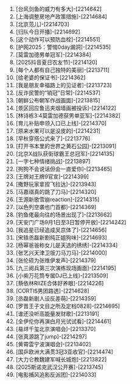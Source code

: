 
1. [台风剑鱼的威力有多大]-[2214642]
1. [上海调整房地产政策措施]-[2214684]
1. [北京范儿]-[2214703]
1. [归队今日开播]-[2214692]
1. [这个动作可以预防血栓]-[2214551]
1. [护网2025：警惕0day漏洞]-[2214535]
1. [莫雷加德男单冠军]-[2214384]
1. [2025抖音夏日农友节]-[2214120]
1. [每个人都有自己独特的美丽]-[2213711]
1. [给老婆的保证书]-[2214362]
1. [我是朋友幸福路上的见证者]-[2213723]
1. [反诈民警的“销冠”日常]-[2214537]
1. [朝鲜公布朝军作战画面]-[2213815]
1. [景区回应鲁迅夹烟墙画被投诉]-[2214122]
1. [林诗栋3:4莫雷加德获男单亚军]-[2214382]
1. [育儿补贴申领入口已上线]-[2214370]
1. [原来水果可以是没皮的]-[2214231]
1. [早秋穿搭公式来了]-[2213776]
1. [打开书本里的世界之黄石公园]-[2213091]
1. [北京X战队获街球霸王总冠军]-[2214135]
1. [一字七种情绪挑战]-[2213897]
1. [狗狗不会说话但会一直爱你]-[2213465]
1. [王牌对王牌9官宣]-[2214399]
1. [撒野玩家拿捏飞拉达]-[2213943]
1. [马嘉祺真的跳了刀马]-[2214320]
1. [王源新歌雪崩reaction]-[2214315]
1. [以色列空袭也门首都]-[2214369]
1. [钓鱼佬最向往的场景出现了]-[2213662]
1. [天安门广场9月1日至3日暂停开放]-[2214242]
1. [我追星已经追成吴京体了]-[2214656]
1. [宋轶丞磊新剧纯正姐狗味]-[2214693]
1. [杨幂爸爸称女儿是天选的绣绣]-[2214334]
1. [张艺兴天津卫版刀马刀马]-[2214000]
1. [张伦硕为张维伊发声]-[2214379]
1. [九三阅兵第三次演练现场画面]-[2214195]
1. [小紫万花筒专属DJ已上线]-[2213509]
1. [蔡依林RIIZE合体好养眼]-[2214226]
1. [CORTIS男团路透]-[2214628]
1. [丞磊新剧人设反差萌]-[2214359]
1. [罗晋王子文目之所及定档0828]-[2214695]
1. [谁还没听高能量发财歌]-[2213191]
1. [全伊伦你再演白月光试试看]-[2214461]
1. [易烊千玺北京演唱会]-[2213370]
1. [张真源跳了jump]-[2214297]
1. [黄霄雲宁波演唱会]-[2213402]
1. [国乒欧洲大满贯3冠3亚收官]-[2214474]
1. [大力仑教魏建军喊长城炮]-[2213822]
1. [2025斯诺克武汉公开赛]-[2213745]
1. [电影捕风追影反派团]-[2214033]